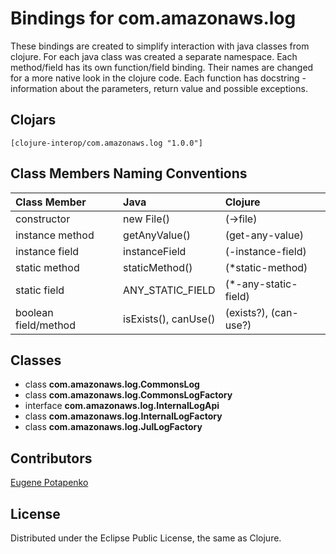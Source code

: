 # Bindings for com.amazonaws.log

These bindings are created to simplify interaction with java classes from clojure.
For each java class was created a separate namespace.
Each method/field has its own function/field binding.
Their names are changed for a more native look in the clojure code. Each function has docstring - information about the parameters, return value and possible exceptions.

## Clojars

```
[clojure-interop/com.amazonaws.log "1.0.0"]
```

## Class Members Naming Conventions

| Class Member | Java | Clojure |
|:--|:--|:--|
| constructor | new File() | (->file) |
| instance method | getAnyValue() | (get-any-value) |
| instance field | instanceField | (-instance-field) |
| static method | staticMethod() | (*static-method) |
| static field | ANY_STATIC_FIELD | (*-any-static-field) |
| boolean field/method | isExists(), canUse() | (exists?), (can-use?) |

## Classes

- class **com.amazonaws.log.CommonsLog**
- class **com.amazonaws.log.CommonsLogFactory**
- interface **com.amazonaws.log.InternalLogApi**
- class **com.amazonaws.log.InternalLogFactory**
- class **com.amazonaws.log.JulLogFactory**

## Contributors

[Eugene Potapenko](https://github.com/potapenko/)

## License

Distributed under the Eclipse Public License, the same as Clojure.
